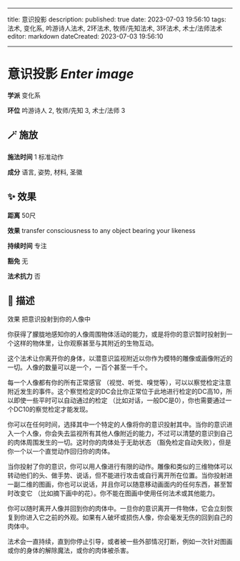
---
title: 意识投影
description: 
published: true
date: 2023-07-03 19:56:10
tags: 法术, 变化系, 吟游诗人法术, 2环法术, 牧师/先知法术, 3环法术, 术士/法师法术
editor: markdown
dateCreated: 2023-07-03 19:56:10

---

# **意识投影** *Enter image*

**学派** 变化系 

**环位** 吟游诗人 2, 牧师/先知 3, 术士/法师 3

## 🪄 施放

**施法时间** 1 标准动作

**成分** 语言, 姿势, 材料, 圣徽

## ✨ 效果  

**距离** 50尺 

**效果** transfer consciousness to any object bearing your likeness 

**持续时间** 专注 

**豁免** 无

**法术抗力** 否

## 📖 描述

效果              把意识投射到你的人像中

你获得了朦胧地感知你的人像周围物体活动的能力，或是将你的意识暂时投射到一个这样的物体里，让你观察甚至与其附近的生物互动。

这个法术让你离开你的身体，以潜意识监视附近以你作为模特的雕像或画像附近的一切。人像的数量可以是一个，一百个甚至一千个。

每一个人像都有你的所有正常感官 （视觉、听觉、嗅觉等），可以以察觉检定注意附近发生的事件。这个察觉检定的DC会比你正常位于此地进行检定的DC高10，所以即使一些平时可以自动通过的检定 （比如对话，一般DC是0），你也需要通过一个DC10的察觉检定才能发现。

你可以在任何时间，选择其中一个特定的人像将你的意识投射其中。当你的意识进入一个人像，你会失去监视所有其他人像附近的能力，不过可以清楚的意识到自己的肉体周围发生的一切。这时你的肉体处于无助状态 （豁免检定自动失败），但是你一个以一个直觉动作回归你的肉体。

当你投射了你的意识，你可以用人像进行有限的动作。雕像和类似的三维物体可以转动他们的头、做手势、说话，但不能进行攻击或自行离开所在位置。当你投射进一副二维的图画，你也可以说话，并且你可以随意移动画面内的任何东西，甚至暂时改变它 （比如摘下画中的花）。你不能在图画中使用任何法术或其他能力。

你可以随时离开人像并回到你的肉体中。一旦你的意识离开一件物体，它会立刻恢复到你进入它之前的外观。如果有人破坏或损伤人像，你会毫发无伤的回到自己的肉体中。

法术会一直持续，直到你停止引导，或者被一些外部情况打断，例如一次针对图画或你的身体的解除魔法，或你的肉体被杀害。
    